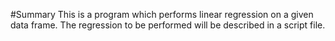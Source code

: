 #Summary
This is a program which performs linear regression on a given data frame.
The regression to be performed will be described in a script file.
